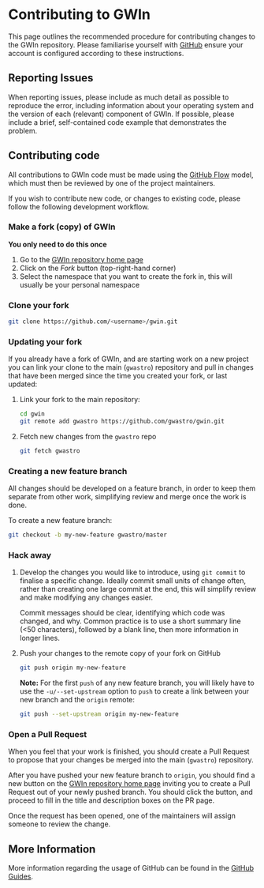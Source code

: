# Contributing to GWIn

This page outlines the recommended procedure for contributing changes to the GWIn repository. Please familiarise yourself with [GitHub](https://github.com) ensure your account is configured according to these instructions.

## Reporting Issues

When reporting issues, please include as much detail as possible to reproduce the error, including information about your operating system and the version of each (relevant) component of GWIn.
If possible, please include a brief, self-contained code example that demonstrates the problem.

## Contributing code

All contributions to GWIn code must be made using the [GitHub Flow](https://guides.github.com/introduction/flow/) model, which must then be reviewed by one of the project maintainers.

If you wish to contribute new code, or changes to existing code, please follow the following development workflow.

### Make a fork (copy) of GWIn

**You only need to do this once**

1. Go to the [GWIn repository home page](https://github.com/gwastro/gwin)
2. Click on the *Fork* button (top-right-hand corner)
3. Select the namespace that you want to create the fork in, this will usually be your personal namespace

### Clone your fork

```bash
git clone https://github.com/<username>/gwin.git
```

### Updating your fork

If you already have a fork of GWIn, and are starting work on a new project you can link your clone to the main (`gwastro`) repository and pull in changes that have been merged since the time you created your fork, or last updated:

1. Link your fork to the main repository:

    ```bash
    cd gwin
    git remote add gwastro https://github.com/gwastro/gwin.git
    ```

2. Fetch new changes from the `gwastro` repo

    ```bash
    git fetch gwastro
    ```

### Creating a new feature branch

All changes should be developed on a feature branch, in order to keep them separate from other work, simplifying review and merge once the work is done.

To create a new feature branch:

```bash
git checkout -b my-new-feature gwastro/master
```

### Hack away

1. Develop the changes you would like to introduce, using `git commit` to finalise a specific change.
   Ideally commit small units of change often, rather than creating one large commit at the end, this will simplify review and make modifying any changes easier.

    Commit messages should be clear, identifying which code was changed, and why.
   Common practice is to use a short summary line (<50 characters), followed by a blank line, then more information in longer lines.

2. Push your changes to the remote copy of your fork on GitHub

    ```bash
    git push origin my-new-feature
    ```
   **Note:** For the first `push` of any new feature branch, you will likely have to use the `-u/--set-upstream` option to `push` to create a link between your new branch and the `origin` remote:

    ```bash
    git push --set-upstream origin my-new-feature
    ```

### Open a Pull Request

When you feel that your work is finished, you should create a Pull Request to propose that your changes be merged into the main (`gwastro`) repository.

After you have pushed your new feature branch to `origin`, you should find a new button on the [GWIn repository home page](https://github.com/gwastro/gwin/) inviting you to create a Pull Request out of your newly pushed branch.
You should click the button, and proceed to fill in the title and description boxes on the PR page.

Once the request has been opened, one of the maintainers will assign someone to review the change.

## More Information

More information regarding the usage of GitHub can be found in the [GitHub Guides](https://guides.github.com/).
